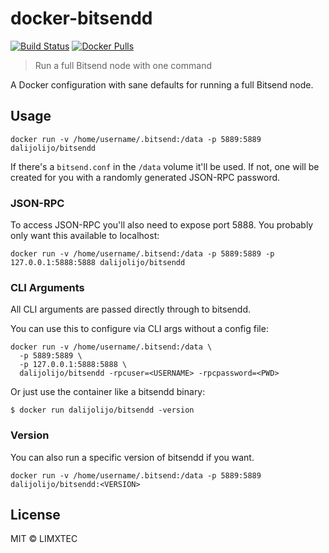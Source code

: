 
# docker-bitsendd

[![Build Status](https://travis-ci.org/dalijolijo/docker-bitsendd.svg?branch=master)](https://travis-ci.org/dalijolijo/docker-bitsendd)
[![Docker Pulls](https://img.shields.io/docker/pulls/dalijolijo/bitsendd.svg)](https://hub.docker.com/r/dalijolijo/bitsendd)

> Run a full Bitsend node with one command

A Docker configuration with sane defaults for running a full
Bitsend node.

## Usage

```
docker run -v /home/username/.bitsend:/data -p 5889:5889 dalijolijo/bitsendd
```

If there's a `bitsend.conf` in the `/data` volume it'll be used. If not, one will be created for you with a randomly generated JSON-RPC password.

### JSON-RPC

To access JSON-RPC you'll also need to expose port 5888. You probably only want this available to localhost:

```
docker run -v /home/username/.bitsend:/data -p 5889:5889 -p 127.0.0.1:5888:5888 dalijolijo/bitsendd
```

### CLI Arguments

All CLI arguments are passed directly through to bitsendd.

You can use this to configure via CLI args without a config file:

```
docker run -v /home/username/.bitsend:/data \
  -p 5889:5889 \
  -p 127.0.0.1:5888:5888 \
  dalijolijo/bitsendd -rpcuser=<USERNAME> -rpcpassword=<PWD>
```

Or just use the container like a bitsendd binary:

```
$ docker run dalijolijo/bitsendd -version
```

### Version

You can also run a specific version of bitsendd if you want.

```
docker run -v /home/username/.bitsend:/data -p 5889:5889 dalijolijo/bitsendd:<VERSION>
```

## License

MIT © LIMXTEC
